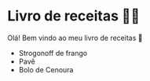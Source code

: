 #  Livro de receitas :man_cook:

Olá! Bem vindo ao meu livro de receitas :wave: 

- Strogonoff de frango
- Pavê
- Bolo de Cenoura
